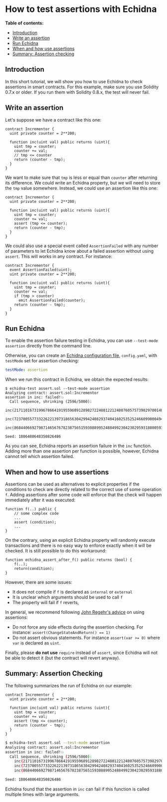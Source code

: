 # How to test assertions with Echidna

**Table of contents:**

- [Introduction](#introduction)
- [Write an assertion](#write-an-assertion)
- [Run Echidna](#run-echidna)
- [When and how use assertions](#when-and-how-use-assertions)
- [Summary: Assertion checking](#summary-assertion-checking)

## Introduction

In this short tutorial, we will show you how to use Echidna to check assertions in smart contracts. For this example, make sure you use Solidity 0.7.x or older. If you run them with Solidity 0.8.x, the test will never fail.

## Write an assertion

Let's suppose we have a contract like this one: 

```solidity
contract Incrementor {
  uint private counter = 2**200;

  function inc(uint val) public returns (uint){
    uint tmp = counter;
    counter += val;
    // tmp <= counter
    return (counter - tmp);
  }
}
```

We want to make sure that `tmp` is less or equal than `counter` after returning its difference. We could write an Echidna property, but we will need to store the `tmp` value somewhere. Instead, we could use an assertion like this one:

```solidity
contract Incrementor {
  uint private counter = 2**200;

  function inc(uint val) public returns (uint){
    uint tmp = counter;
    counter += val;
    assert (tmp <= counter);
    return (counter - tmp);
  }
}
```

We could also use a special event called `AssertionFailed` with any number of parameters to let Echidna know about a failed assertion without using `assert`. This will works in any contract. For instance:

```solidity
contract Incrementor {
  event AssertionFailed(uint);
  uint private counter = 2**200;

  function inc(uint val) public returns (uint){
    uint tmp = counter;
    counter += val;
    if (tmp > counter)
      emit AssertionFailed(counter);
    return (counter - tmp);
  }
}
```

## Run Echidna

To enable the assertion failure testing in Echidna, you can use `--test-mode assertion` directly from the command line. 

Otherwise, you can create an [Echidna configuration file](https://github.com/crytic/echidna/wiki/Config), `config.yaml`, with `testMode` set for assertion checking:

```yaml
testMode: assertion
```

When we run this contract in Echidna, we obtain the expected results:

```
$ echidna-test assert.sol --test-mode assertion
Analyzing contract: assert.sol:Incrementor
assertion in inc: failed!💥  
  Call sequence, shrinking (2596/5000):
    inc(21711016731996786641919559689128982722488122124807605757398297001483711807488)
    inc(7237005577332262213973186563042994240829374041602535252466099000494570602496)
    inc(86844066927987146567678238756515930889952488499230423029593188005934847229952)

Seed: 1806480648350826486
```

As you can see, Echidna reports an assertion failure in the `inc` function. Adding more than one assertion per function is possible, however, Echidna cannot tell which assertion failed.

## When and how to use assertions

Assertions can be used as alternatives to explicit properties if the conditions to check are directly related to the correct use of some operation `f`. Adding assertions after some code will enforce that the check will happen immediately after it was executed: 

```solidity
function f(..) public {
    // some complex code
    ...
    assert (condition);
    ...
}

```

On the contrary, using an explicit Echidna property will randomly execute transactions and there is no easy way to enforce exactly when it will be checked. It is still possible to do this workaround:

```solidity
function echidna_assert_after_f() public returns (bool) {
    f(..); 
    return(condition);
}
```

However, there are some issues:

* It does not compile if `f` is declared as `internal` or `external`
* It is unclear which arguments should be used to call `f`
* The property will fail if `f` reverts, 

In general, we recommend following [John Regehr's advice](https://blog.regehr.org/archives/1091) on using assertions:

* Do not force any side effects during the assertion checking. For instance: `assert(ChangeStateAndReturn() == 1)`
* Do not assert obvious statements. For instance `assert(var >= 0)` where `var` is declared as `uint`.

Finally, please **do not use** `require` instead of `assert`, since Echidna will not be able to detect it (but the contract will revert anyway).

## Summary: Assertion Checking

The following summarizes the run of Echidna on our example:

```solidity
contract Incrementor {
  uint private counter = 2**200;

  function inc(uint val) public returns (uint){
    uint tmp = counter;
    counter += val;
    assert (tmp <= counter);
    return (counter - tmp);
  }
}
```

```bash
$ echidna-test assert.sol --test-mode assertion
Analyzing contract: assert.sol:Incrementor
assertion in inc: failed!💥  
  Call sequence, shrinking (2596/5000):
    inc(21711016731996786641919559689128982722488122124807605757398297001483711807488)
    inc(7237005577332262213973186563042994240829374041602535252466099000494570602496)
    inc(86844066927987146567678238756515930889952488499230423029593188005934847229952)

Seed: 1806480648350826486
```

Echidna found that the assertion in `inc` can fail if this function is called multiple times with large arguments.
